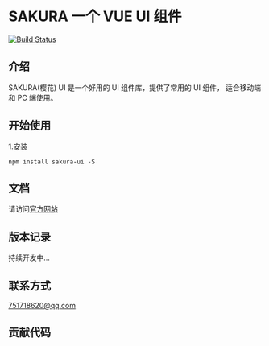 # SAKURA 一个 VUE UI 组件

[![Build Status](https://travis-ci.org/Honohonoho/SAKURA.svg?branch=master)](https://travis-ci.org/Honohonoho/SAKURA)

## 介绍

SAKURA(樱花) UI 是一个好用的 UI 组件库，提供了常用的 UI 组件， 适合移动端和 PC 端使用。

## 开始使用

1.安装

```
npm install sakura-ui -S
```

## 文档

请访问[官方网站](https://honohonoho.github.io/SAKURA/)

## 版本记录

持续开发中...

## 联系方式

751718620@qq.com

## 贡献代码